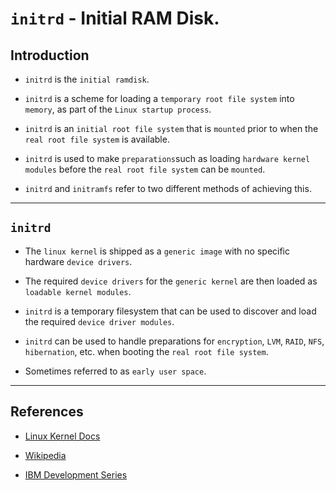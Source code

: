 # `initrd` - Initial RAM Disk.

## Introduction

- `initrd` is the `initial ramdisk`.

- `initrd` is a scheme for loading a `temporary root file system` into `memory`, as part of the `Linux startup process`.

- `initrd` is an `initial root file system` that is `mounted` prior to when the `real root file system` is available.

- `initrd` is used to make `preparations`such as loading `hardware kernel modules` before the `real root file system` can be `mounted`.

- `initrd` and `initramfs` refer to two different methods of achieving this.

---

## `initrd`

- The `linux kernel` is shipped as a `generic image` with no specific hardware `device drivers`.

- The required `device drivers` for the `generic kernel` are then loaded as `loadable kernel modules`.

- `initrd` is a temporary filesystem that can be used to discover and load the required `device driver modules`.

- `initrd` can be used to handle preparations for `encryption`, `LVM`, `RAID`, `NFS`, `hibernation`, etc. when booting the `real root file system`.

- Sometimes referred to as `early user space`.

---

## References

- [Linux Kernel Docs](https://www.kernel.org/doc/html/latest/admin-guide/initrd.html)

- [Wikipedia](https://en.wikipedia.org/wiki/Initial_ramdisk)

- [IBM Development Series](https://developer.ibm.com/articles/l-initrd/)
